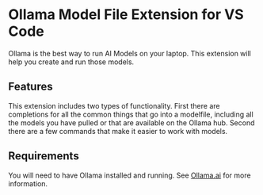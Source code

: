 # Ollama Model File Extension for VS Code

Ollama is the best way to run AI Models on your laptop. This extension will help you create and run those models.

## Features

This extension includes two types of functionality. First there are completions for all the common things that go into a modelfile, including all the models you have pulled or that are available on the Ollama hub. Second there are a few commands that make it easier to work with models.

## Requirements

You will need to have Ollama installed and running. See [Ollama.ai](https://ollama.ai) for more information.
